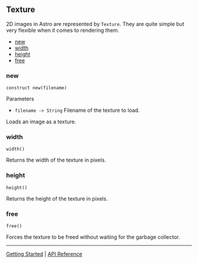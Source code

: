 ## Texture
2D images in Astro are represented by `Texture`. They are quite simple but very flexible when it
comes to rendering them.

 + [new](#new)
 + [width](#width)
 + [height](#height)
 + [free](#free)

### new
`construct new(filename)`

Parameters
 + `filename -> String` Filename of the texture to load.

Loads an image as a texture.

### width
`width()`

Returns the width of the texture in pixels.

### height
`height()`

Returns the height of the texture in pixels.

### free
`free()`

Forces the texture to be freed without waiting for the garbage collector.

-----------

[Getting Started](../GettingStarted.md) | [API Reference](../API.md)